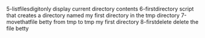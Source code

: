 5-listfilesdigitonly display current directory contents
6-firstdirectory script that creates a directory named my first directory in the tmp directory
7-movethatfile betty from tmp to tmp my first directory
8-firstdelete delete the file betty
